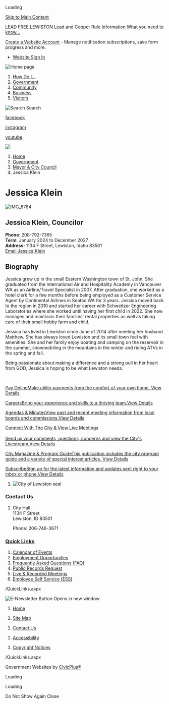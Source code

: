 Loading

[Skip to Main Content](https://www.cityoflewiston.org/375/Jessica-Klein/)

[LEAD FREE LEWISTON](https://www.cityoflewiston.org/776/Lead-and-Copper-Rule-Information) [Lead and Copper Rule Information What you need to know...](https://www.cityoflewiston.org/776/Lead-and-Copper-Rule-Information)

[Create a Website Account](https://www.cityoflewiston.org/MyAccount/ProfileCreate) - Manage notification subscriptions, save form progress and more.   

- [Website Sign In](https://www.cityoflewiston.org/MyAccount)

![Home page](https://www.cityoflewiston.org/ImageRepository/Document?documentID=71)

1. [How Do I...](https://www.cityoflewiston.org/9/How-Do-I)
2. [Government](https://www.cityoflewiston.org/27/Government)
3. [Community](https://www.cityoflewiston.org/31/Community)
4. [Business](https://www.cityoflewiston.org/35/Business)
5. [Visitors](https://www.cityoflewiston.org/101/Visitors)

![Search](https://www.cityoflewiston.org/ImageRepository/Document?documentID=54) Search

[facebook](https://www.cityoflewiston.org/facebook)

[instagram](https://www.instagram.com/cityoflewiston)

[youtube](https://www.cityoflewiston.org/youtube)

![](https://www.cityoflewiston.org/ImageRepository/Document?documentID=44)

1. [Home](https://www.cityoflewiston.org)
2. [Government](https://www.cityoflewiston.org/27/Government)
3. [Mayor &amp; City Council](https://www.cityoflewiston.org/367/Mayor-City-Council)
4. Jessica Klein

# Jessica Klein

![IMG_6784](https://www.cityoflewiston.org/ImageRepository/Document?documentID=6200 "IMG_6784")

## Jessica Klein, Councilor

**Phone**: 208-792-7365  
**Term**: January 2024 to December 2027  
**Address:** 1134 F Street, Lewiston, Idaho 83501  
[Email Jessica Klein](mailto:jklein@cityoflewiston.org)

## Biography

Jessica grew up in the small Eastern Washington town of St. John. She graduated from the International Air and Hospitality Academy in Vancouver WA as an Airline/Travel Specialist in 2007. After graduation, she worked as a hotel clerk for a few months before being employed as a Customer Service Agent by Continental Airlines in Seatac WA for 3 years. Jessica moved back to the region in 2010 and started her career with Schweitzer Engineering Laboratories where she worked until having her first child in 2022. She now manages and maintains their families' rental properties as well as taking care of their small hobby farm and child.

Jessica has lived in Lewiston since June of 2014 after meeting her husband Matthew. She has always loved Lewiston and its small town feel with amenities. She and her family enjoy boating and camping on the reservoir in the summer, snowmobiling in the mountains in the winter and riding ATVs in the spring and fall.

Being passionate about making a difference and a strong pull in her heart from GOD, Jessica is hoping to be what Lewiston needs.

 

[Pay OnlineMake utility payments from the comfort of your own home. View Details](https://www.municipalonlinepayments.com/cityoflewistonid/utilities)

[CareersBring your experience and skills to a thriving team.View Details](https://www.governmentjobs.com/careers/cityoflewistonid)

[Agendas &amp; MinutesView past and recent meeting information from local boards and commissions.View Details](https://www.cityoflewiston.org/720/Agendas-Minutes)

[Connect With The City &amp; View Live Meetings  
\
Send us your comments, questions, concerns and view the City's Livestream.View Details](https://www.cityoflewiston.org/576/Connect-With-The-City)

[City Magazine &amp; Program GuideThis publication includes the city program guide and a variety of special interest articles. View Details](https://online.flippingbook.com/view/3379626)

[SubscribeSign up for the latest information and updates sent right to your inbox or phone.View Details](https://www.cityoflewiston.org/list.aspx)

1. ![City of Lewiston seal](https://www.cityoflewiston.org/ImageRepository/Document?documentID=53 "City of Lewiston seal")

### Contact Us

1. City Hall  
   1134 F Street  
   Lewiston, ID 83501
   
   Phone: 208-746-3671

### [Quick Links](https://www.cityoflewiston.org/QuickLinks.aspx?CID=40)

1. [Calendar of Events](https://www.cityoflewiston.org/calendar.aspx)
2. [Employment Opportunities](https://www.governmentjobs.com/careers/cityoflewistonid)
3. [Frequently Asked Questions (FAQ)](https://www.cityoflewiston.org/faq.aspx)
4. [Public Records Request](https://www.cityoflewiston.org/182/Obtaining-Public-Records-Police-Reports)
5. [Live &amp; Recorded Meetings](https://www.youtube.com/@cityoflewistonid)
6. [Employee Self Service (ESS)](https://lewistonidemployees.munisselfservice.com/login.aspx)

/QuickLinks.aspx

![E-Newsletter Button Opens in new window](https://www.cityoflewiston.org/ImageRepository/Document?documentID=3306 "E-Newsletter Button")

1. [Home](https://www.cityoflewiston.org)

<!--THE END-->

1. [Site Map](https://www.cityoflewiston.org/sitemap)

<!--THE END-->

1. [Contact Us](https://www.cityoflewiston.org/directory.aspx)

<!--THE END-->

1. [Accessibility](https://www.cityoflewiston.org/accessibility)

<!--THE END-->

1. [Copyright Notices](https://www.cityoflewiston.org/copyright)

<!--THE END-->

/QuickLinks.aspx

Government Websites by [CivicPlus®](https://connect.civicplus.com/referral)

Loading

Loading

Do Not Show Again Close
